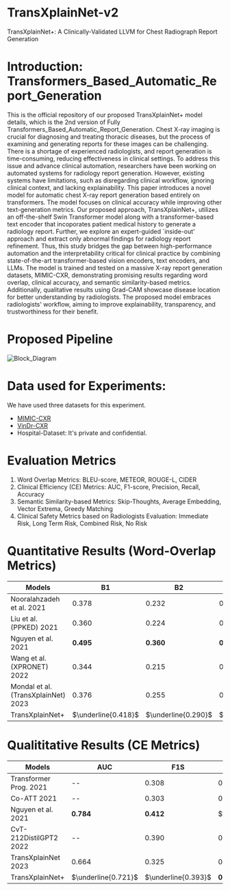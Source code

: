 # TransXplainNet-v2
TransXplainNet+: A Clinically-Validated LLVM for Chest Radiograph Report Generation


# Introduction: Transformers_Based_Automatic_Report_Generation
This is the official repository of our proposed TransXplainNet+ model details, which is the 2nd version of Fully Transformers_Based_Automatic_Report_Generation. Chest X-ray imaging is crucial for diagnosing and treating thoracic diseases, but the process of examining and generating reports for these images can be challenging. There is a shortage of experienced radiologists, and report generation is time-consuming, reducing effectiveness in clinical settings. To address this issue and advance clinical automation, researchers have been working on automated systems for radiology report generation. However, existing systems have limitations, such as disregarding clinical workflow, ignoring clinical context, and lacking explainability. This paper introduces a novel model for automatic chest X-ray report generation based entirely on transformers. The model focuses on clinical accuracy while improving other text-generation metrics. Our proposed approach, TransXplainNet+, utilizes an off-the-shelf Swin Transformer model along with a transformer-based text encoder that incoporates patient medical history to generate a radiology report. Further, we explore an expert-guided `inside-out' approach and extract only abnormal findings for radiology report refinement. Thus, this study bridges the gap between high-performance automation and the interpretability critical for clinical practice by combining state-of-the-art transformer-based vision encoders, text encoders, and LLMs. The model is trained and tested on a massive X-ray report generation datasets, MIMIC-CXR, demonstrating promising results regarding word overlap, clinical accuracy, and semantic similarity-based metrics. Additionally, qualitative results using Grad-CAM showcase disease location for better understanding by radiologists. The proposed model embraces radiologists' workflow, aiming to improve explainability, transparency, and trustworthiness for their benefit.

# Proposed Pipeline
![Block_Diagram](https://github.com/user-attachments/assets/0100a072-0d41-4387-82c9-e5cf3db32867)


# Data used for Experiments: 

We have used three datasets for this experiment.
  - [MIMIC-CXR](https://physionet.org/content/mimiciii-demo/1.4/)
  - [VinDr-CXR](https://vindr.ai/datasets/cxr)
  - Hospital-Dataset: It's private and confidential.

# Evaluation Metrics 
1. Word Overlap Metrics: BLEU-score, METEOR, ROUGE-L, CIDER
2. Clinical Efficiency (CE) Metrics: AUC, F1-score, Precision, Recall, Accuracy
3. Semantic Similarity-based Metrics: Skip-Thoughts, Average Embedding, Vector Extrema, Greedy Matching
4. Clinical Safety Metrics based on Radiologists Evaluation: Immediate Risk, Long Term Risk, Combined Risk, No Risk

# Quantitative Results (Word-Overlap Metrics)

| **Models**                             | **B1**   | **B2**   | **B3**   | **B4**   | **METEOR** | **ROUGE-L** | **CIDER**    |
|----------------------------------------|----------|----------|----------|----------|------------|-------------|--------------|
| Nooralahzadeh et al. 2021             | 0.378    | 0.232    | 0.154    | 0.107    | 0.145      | 0.272       | --           |
| Liu et al. (PPKED) 2021                         | 0.360    | 0.224    | 0.149    | 0.106    | 0.149      | 0.284       | --           |
| Nguyen et al. 2021                  | **0.495**| **0.360**| **0.278**| **0.224**| **0.222**  | **0.390**   | --           |
| Wang et al. (XPRONET) 2022                        | 0.344    | 0.215    | 0.146    | 0.105    | 0.138      | 0.279       | --           |
| Mondal et al. (TransXplainNet) 2023                | 0.376    | 0.255    | 0.187    | 0.145    | 0.161      | 0.310       | _0.219_      |
| TransXplainNet+                        |$\underline{0.418}$ | $\underline{0.290}$ |$\underline{0.215}$ | $\underline{0.168}$ | $\underline{0.179}$  |$\underline{0.330}$ | **0.279**    |

# Qualititative Results (CE Metrics)

| **Models**                             | **AUC**   | **F1S**  | **Precision** | **Recall**  | **Accuracy** | **ST**    | **AE**    | **VE**    | **GM**    |
|----------------------------------------|-----------|----------|---------------|-------------|--------------|-----------|-----------|-----------|-----------|
| Transformer Prog. 2021              | --        | 0.308    | 0.240         | **0.428**   | --           | --        | --        | --        | --        |
| Co-ATT 2021                        | --        | 0.303    | 0.352         | 0.298       | --           | --        | --        | --        | --        |
| Nguyen et al. 2021                 | **0.784** | **0.412**| $\underline{0.432}$ | $\underline{0.418}$  | **0.887**    | --        | --        | --        | --        |
| CvT-212DistilGPT2 2022             | --        | 0.390    | 0.365         | 0.418       | --           | --        | --        | --        | --        |
| TransXplainNet 2023                | 0.664     | 0.325    | 0.321         | 0.361       | 0.793        | $\underline{0.738}$ | $\underline{0.937}$   |$\underline{0.508}$    | $\underline{0.765}$  |
| TransXplainNet+                        | $\underline{0.721}$ | $\underline{0.393}$ | **0.457**     | 0.395       | $\underline{0.829}$     | **0.744** | **0.945** | **0.533** | **0.781** |
